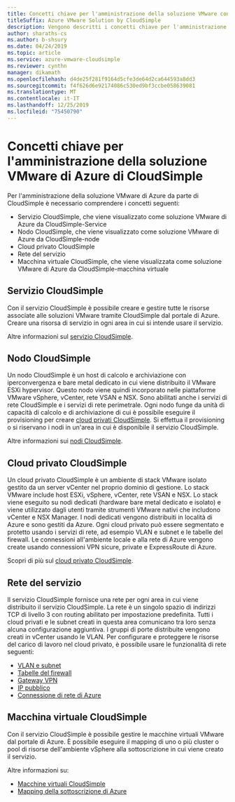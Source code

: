 ```yaml
---
title: Concetti chiave per l'amministrazione della soluzione VMware con CloudSimple
titleSuffix: Azure VMware Solution by CloudSimple
description: Vengono descritti i concetti chiave per l'amministrazione della soluzione VMware di Azure con CloudSimple
author: sharaths-cs
ms.author: b-shsury
ms.date: 04/24/2019
ms.topic: article
ms.service: azure-vmware-cloudsimple
ms.reviewer: cynthn
manager: dikamath
ms.openlocfilehash: d4de25f281f9164d5cfe3de64d2ca644593a8dd3
ms.sourcegitcommit: f4f626d6e92174086c530ed9bf3ccbe058639081
ms.translationtype: MT
ms.contentlocale: it-IT
ms.lasthandoff: 12/25/2019
ms.locfileid: "75450790"
---
```

# <a name="key-concepts-for-administration-of-azure-vmware-solution-by-cloudsimple"></a>Concetti chiave per l'amministrazione della soluzione VMware di Azure di CloudSimple

Per l'amministrazione della soluzione VMware di Azure da parte di CloudSimple è necessario comprendere i concetti seguenti:

* Servizio CloudSimple, che viene visualizzato come soluzione VMware di Azure da CloudSimple-Service
* Nodo CloudSimple, che viene visualizzato come soluzione VMware di Azure da CloudSimple-node
* Cloud privato CloudSimple
* Rete del servizio
* Macchina virtuale CloudSimple, che viene visualizzata come soluzione VMware di Azure da CloudSimple-macchina virtuale

## <a name="cloudsimple-service"></a>Servizio CloudSimple

Con il servizio CloudSimple è possibile creare e gestire tutte le risorse associate alle soluzioni VMware tramite CloudSimple dal portale di Azure. Creare una risorsa di servizio in ogni area in cui si intende usare il servizio.

Altre informazioni sul [servizio CloudSimple](cloudsimple-service.md).

## <a name="cloudsimple-node"></a>Nodo CloudSimple

Un nodo CloudSimple è un host di calcolo e archiviazione con iperconvergenza e bare metal dedicato in cui viene distribuito il VMware ESXi hypervisor. Questo nodo viene quindi incorporato nelle piattaforme VMware vSphere, vCenter, rete VSAN e NSX. Sono abilitati anche i servizi di rete CloudSimple e i servizi di rete perimetrale. Ogni nodo funge da unità di capacità di calcolo e di archiviazione di cui è possibile eseguire il provisioning per creare [cloud privati CloudSimple](cloudsimple-private-cloud.md). Si effettua il provisioning o si riservano i nodi in un'area in cui è disponibile il servizio CloudSimple.

Altre informazioni sui [nodi CloudSimple](cloudsimple-node.md).

## <a name="cloudsimple-private-cloud"></a>Cloud privato CloudSimple

Un cloud privato CloudSimple è un ambiente di stack VMware isolato gestito da un server vCenter nel proprio dominio di gestione. Lo stack VMware include host ESXi, vSphere, vCenter, rete VSAN e NSX. Lo stack viene eseguito su nodi dedicati (hardware bare metal dedicato e isolato) e viene utilizzato dagli utenti tramite strumenti VMware nativi che includono vCenter e NSX Manager. I nodi dedicati vengono distribuiti in località di Azure e sono gestiti da Azure. Ogni cloud privato può essere segmentato e protetto usando i servizi di rete, ad esempio VLAN e subnet e le tabelle del firewall. Le connessioni all'ambiente locale e alla rete di Azure vengono create usando connessioni VPN sicure, private e ExpressRoute di Azure.

Scopri di più sul [cloud privato CloudSimple](cloudsimple-private-cloud.md).

## <a name="service-networking"></a>Rete del servizio

Il servizio CloudSimple fornisce una rete per ogni area in cui viene distribuito il servizio CloudSimple. La rete è un singolo spazio di indirizzi TCP di livello 3 con routing abilitato per impostazione predefinita. Tutti i cloud privati e le subnet creati in questa area comunicano tra loro senza alcuna configurazione aggiuntiva. I gruppi di porte distribuite vengono creati in vCenter usando le VLAN. Per configurare e proteggere le risorse del carico di lavoro nel cloud privato, è possibile usare le funzionalità di rete seguenti:

* [VLAN e subnet](cloudsimple-vlans-subnets.md)
* [Tabelle del firewall](cloudsimple-firewall-tables.md)
* [Gateway VPN](cloudsimple-vpn-gateways.md)
* [IP pubblico](cloudsimple-public-ip-address.md)
* [Connessione di rete di Azure](cloudsimple-azure-network-connection.md)

## <a name="cloudsimple-virtual-machine"></a>Macchina virtuale CloudSimple

Con il servizio CloudSimple è possibile gestire le macchine virtuali VMware dal portale di Azure. È possibile eseguire il mapping di uno o più cluster o pool di risorse dell'ambiente vSphere alla sottoscrizione in cui viene creato il servizio.

Altre informazioni su:

* [Macchine virtuali CloudSimple](cloudsimple-virtual-machines.md)
* [Mapping della sottoscrizione di Azure](https://docs.azure.cloudsimple.com/azure-subscription-mapping/)
